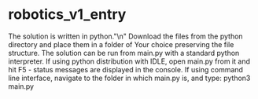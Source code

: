 # robotics_v1_entry
The solution is written in python."\n"
Download the files from the python directory and place them in a folder of Your choice preserving the file structure.
The solution can be run from main.py with a standard python interpreter. 
If using python distribution with IDLE, open main.py from it and hit F5 - status messages are displayed in the console.
If using command line interface, navigate to the folder in which main.py is, and type: python3 main.py
